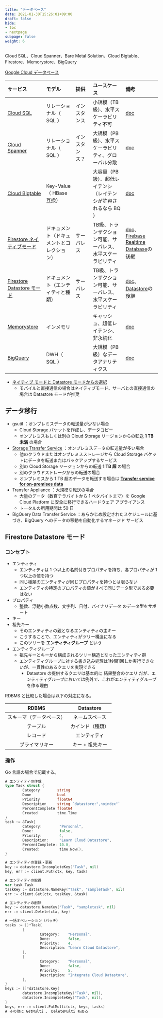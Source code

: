 ```yaml
---
title: "データベース"
date: 2021-01-30T15:26:01+09:00
draft: false
hide:
- toc
- nextpage
subpage: false
weight: 6
---
```


Cloud SQL、Cloud Spanner、Bare Metal Solution、Cloud Bigtable、Firestore、Memorystore、BigQuery

<!--more-->

[Google Cloud データベース](https://cloud.google.com/products/databases)

|サービス|モデル|提供|ユースケース|備考|
|:---|:---|:---|:---|:---|
|[Cloud SQL](./cloud-sql)|リレーショナル（ SQL ）|インスタンス|小規模（TB級）、水平スケーラビリティ不可|[doc](https://cloud.google.com/sql/docs)|
|[Cloud Spanner](./cloud-spanner)|リレーショナル（ SQL ）|インスタンス？|大規模（PB級）、水平スケーラビリティ、グローバル分散|[doc](https://cloud.google.com/spanner/docs)|
|[Cloud Bigtable](./cloud-bigtable)|Key-Value（ HBase 互換）||大容量（PB級）、超低レイテンシ（レイテンシが許容されるなら BQ ）|[doc](https://cloud.google.com/bigtable/docs)|
|[Firestore ネイティブモード](./firestore-native)|ドキュメント（ドキュメントとコレクション）|サーバレス|TB級、トランザクション可能、サーバレス、水平スケーラビリティ|[doc](https://cloud.google.com/firestore/docs)、[Firebase Realtime Database](https://firebase.google.com/products/realtime-database/)の後継|
|[Firestore Datastore モード](./firestore-datastore)|ドキュメント（エンティティと種類）|サーバレス|TB級、トランザクション可能、サーバレス、水平スケーラビリティ|[doc](https://cloud.google.com/firestore/docs/concepts)、[Datastore](https://cloud.google.com/datastore/docs?hl=ja)の後継|
|[Memorystore](./memorystore)|インメモリ||キャッシュ、超低レイテンシ、非永続化|[doc](https://cloud.google.com/memorystore/docs)|
|[BigQuery](./bigquery)|DWH（ SQL ）||大規模（PB級）なデータアナリティクス|[doc](https://cloud.google.com/bigquery/docs?hl=ja)|

- [ネイティブ モードと Datastore モードからの選択](https://cloud.google.com/firestore/docs/firestore-or-datastore?hl=ja#feature_comparison)
    - モバイルと直接通信の場合はネイティブモード、サーバとの直接通信の場合は Datastore モードが推奨

## データ移行

- gsutil ：オンプレミスデータの転送量が少ない場合
    - Cloud Storage バケットを作成し、データコピー
    - オンプレミスもしくは別の Cloud Storage リージョンからの転送 **1 TB 未満** の場合
- [Storage Transfer Service](https://cloud.google.com/storage-transfer/docs/overview?hl=ja) ：オンプレミスデータの転送量が多い場合
    - 他のクラウドまたはオンプレミスストレージから Cloud Storage バケットにデータを転送またはバックアップするサービス
    - 別の Cloud Storage リージョンからの転送 **1 TB 超** の場合
    - 別のクラウドストレージからの転送の場合
    - オンプレミスから 1 TB 超のデータを転送する場合は [**Transfer service for on-premises data**](https://cloud.google.com/storage-transfer/docs/on-prem-overview?hl=ja)
- Transfer Appliance ：大規模な転送の場合
    - 大量のデータ（数百テラバイトから 1 ペタバイトまで）を Google Cloud Platform に安全に移行できるハードウェア アプライアンス
    - トータルの所用期間は 50 日
- BigQuery Data Transfer Service ：あらかじめ設定されたスケジュールに基づき、BigQuery へのデータの移動を自動化するマネージド サービス

## Firestore Datastore モード

### コンセプト

- エンティティ
    - エンティティは 1 つ以上の名前付きプロパティを持ち、各プロパティが 1 つ以上の値を持つ
    - 同じ種類のエンティティが同じプロパティを持つとは限らない
    - エンティティの特定のプロパティの値がすべて同じデータ型である必要はない
- プロパティ
    - 整数、浮動小数点数、文字列、日付、バイナリデータ のデータ型をサポート
- キー
- 祖先キー
    - そのエンティティの親となるエンティティの主キー
    - こうすることで、エンティティがツリー構造になる
    - このツリーを **エンティティグループ** という
- エンティティグループ
    - 祖先キーとキーから構成されるツリー構造となったエンティティ群
    - エンティティグループに対する書き込み処理は1秒間1回しか実行できないが、一貫性のあるクエリを実現できる
        - Datastore の提供するクエリは基本的に 結果整合のクエリ だが、エンティティグループにおいては例外で、これがエンティティグループを作る理由

RDBMS と比較した場合は以下の対応になる。

|RDBMS|Datastore|
|:---:|:---:|
|スキーマ（データベース）|ネームスペース|
|テーブル|カインド（種類）|
|レコード|エンティティ|
|プライマリキー|キー + 祖先キー|

### 操作

Go 言語の場合で記載する。

```go
# エンティティの作成
type Task struct {
        Category        string
        Done            bool
        Priority        float64
        Description     string `datastore:",noindex"`
        PercentComplete float64
        Created         time.Time
}
task := &Task{
        Category:        "Personal",
        Done:            false,
        Priority:        4,
        Description:     "Learn Cloud Datastore",
        PercentComplete: 10.0,
        Created:         time.Now(),
}

# エンティティの登録・更新
key := datastore.IncompleteKey("Task", nil)
key, err := client.Put(ctx, key, task)

# エンティティの取得
var task Task
taskKey := datastore.NameKey("Task", "sampleTask", nil)
err := client.Get(ctx, taskKey, &task)

# エンティティの削除
key := datastore.NameKey("Task", "sampletask", nil)
err := client.Delete(ctx, key)

# 一括オペレーション（バッチ）
tasks := []*Task{
        {
                Category:    "Personal",
                Done:        false,
                Priority:    4,
                Description: "Learn Cloud Datastore",
        },
        {
                Category:    "Personal",
                Done:        false,
                Priority:    5,
                Description: "Integrate Cloud Datastore",
        },
}
keys := []*datastore.Key{
        datastore.IncompleteKey("Task", nil),
        datastore.IncompleteKey("Task", nil),
}
keys, err := client.PutMulti(ctx, keys, tasks)
# その他に GetMulti 、 DeleteMulti もある
```